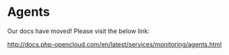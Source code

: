 # Agents

Our docs have moved! Please visit the below link:

http://docs.php-opencloud.com/en/latest/services/monitoring/agents.html
